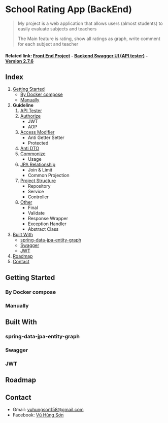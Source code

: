 <!-- PROJECT NAME -->

# School Rating App (BackEnd)

<!-- DESCRIPTION -->
> My project is a web application that allows users (almost students) to easily evaluate subjects and teachers
>
> The Main feature is rating, show all ratings as graph, write comment for each subject and teacher

<!-- RELATED LINK  -->

#### Related link: [Front End Project][front-end-url] - [Backend Swagger UI (API tester)][swagger-url] - [Version 2.7.6][old-version-url]

<!-- Index, TABLE OF CONTENTS -->

## Index

1. [Getting Started](#Getting-Started)
    - [By Docker compose](#By-Docker-compose)
    - [Manually](#Manually)
2. **Guideline**
    1. [API Tester](src/guideline/API_Tester.md)
    2. [Authorize](src/guideline/Authorize.md)
        - JWT
        - AOP
    3. [Access Modifier](src/guideline/AccessModifier.md)
        - Anti Getter Setter
        - Protected
    4. [Anti DTO](src/guideline/Anti_DTO.md)
    5. [Commonize](src/guideline/Commonize.md)
        - Usage
    6. [JPA Relationship](src/guideline/JPA_Relationship.md)
        - Join & Limit
        - Common Projection
    7. [Project Structure](src/guideline/ProjectStructure.md)
        - Repository
        - Service
        - Controller
    8. [Other](src/guideline/Other.md)
        - Final
        - Validate
        - Response Wrapper
        - Exception Handler
        - Abstract Class
3. [Built With](#Built-With)
    - [spring-data-jpa-entity-graph](#spring-data-jpa-entity-graph)
    - [Swagger](#Swagger)
    - [JWT](#JWT)
4. [Roadmap](#Roadmap)
5. [Contact](#Contact)

## Getting Started

### By Docker compose

### Manually

## Built With

### spring-data-jpa-entity-graph

### Swagger

### JWT

## Roadmap

## Contact

- Gmail: [vuhungson158@gmail.com](mailto:vuhungson158@gmail.com)
- Facebook: [Vũ Hùng Sơn](https://www.facebook.com/hungson.vu.14)

<!-- MARKDOWN LINKS -->

[swagger-url]: http://localhost:8080/api/v1/swagger-ui/index.html

[front-end-url]: http://localhost:8080/api/v1/swagger-ui/index.html

[old-version-url]: https://github.com/vuhungson158/school-subject-rating-BE

[common-package-url]: src/main/java/kiis/ratingBE/common

[teacher-base-package-url]: src/main/java/kiis/ratingBE/features/teacher/base

<!-- IMAGES -->

<!-- Footnotes -->

[^DB]: Database
